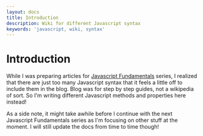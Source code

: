 ```yaml
---
layout: docs
title: Introduction
description: Wiki for different Javascript syntax
keywords: 'javascript, wiki, syntax'
---
```


# Introduction
While I was preparing articles for [Javascript Fundamentals](https://khuibeom.com/blog/javascript-fundamentals-what-is-javascript) series, I realized that there are just too many Javascript syntax that it feels a little off to include them in the blog. Blog was for step by step guides, not a wikipedia of sort. So I'm writing different Javascript methods and properties here instead! 

As a side note, it might take awhile before I continue with the next Javascript Fundamentals series as I'm focusing on other stuff at the moment. I will still update the docs from time to time though!